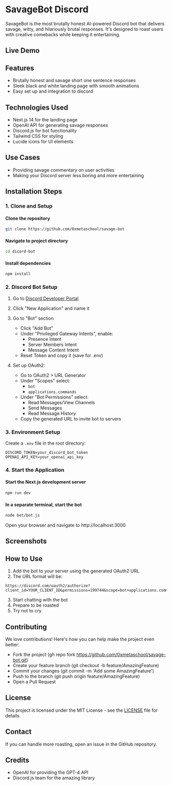 # SavageBot Discord

SavageBot is the most brutally honest AI-powered Discord bot that delivers savage, witty, and hilariously brutal responses. It's designed to roast users with creative comebacks while keeping it entertaining. 

## Live Demo


## Features
* Brutally honest and savage short one sentence responses 
* Sleek black and white landing page with smooth animations
* Easy set up and integration to discord

## Technologies Used
* Next.js 14 for the landing page
* OpenAI API for generating savage responses
* Discord.js for bot functionality
* Tailwind CSS for styling
* Lucide icons for UI elements

## Use Cases
* Providing savage commentary on user activities
* Making your Discord server less boring and more entertaining

## Installation Steps

### 1. Clone and Setup

#### Clone the repository
```bash
git clone https://github.com/0xmetaschool/savage-bot
```

#### Navigate to project directory
```bash
cd dicord-bot
```

#### Install dependencies
```bash
npm install
```

### 2. Discord Bot Setup
1. Go to [Discord Developer Portal](https://discord.com/developers/applications)
2. Click "New Application" and name it
3. Go to "Bot" section
   - Click "Add Bot"
   - Under "Privileged Gateway Intents", enable:
     * Presence Intent
     * Server Members Intent
     * Message Content Intent
   - Reset Token and copy it (save for .env)

4. Set up OAuth2:
   - Go to OAuth2 > URL Generator
   - Under "Scopes" select:
     * `bot`
     * `applications.commands`
   - Under "Bot Permissions" select:
     * Read Messages/View Channels
     * Send Messages
     * Read Message History
   - Copy the generated URL to invite bot to servers

### 3. Environment Setup
Create a `.env` file in the root directory:
```env
DISCORD_TOKEN=your_discord_bot_token
OPENAI_API_KEY=your_openai_api_key
```

### 4. Start the Application

#### Start the Next.js development server
```bash
npm run dev
```

#### In a separate terminal, start the bot
```bash
node bot/bot.js
```

Open your browser and navigate to http://localhost:3000

## Screenshots


## How to Use
1. Add the bot to your server using the generated OAuth2 URL
2. The URL format will be:
```
https://discord.com/oauth2/authorize?client_id=YOUR_CLIENT_ID&permissions=199744&scope=bot+applications.commands
```
3. Start chatting with the bot
4. Prepare to be roasted
5. Try not to cry


## Contributing
We love contributions! Here's how you can help make the project even better:

- Fork the project (gh repo fork https://github.com/0xmetaschool/savage-bot.git)
- Create your feature branch (git checkout -b feature/AmazingFeature)
- Commit your changes (git commit -m 'Add some AmazingFeature')
- Push to the branch (git push origin feature/AmazingFeature)
- Open a Pull Request

## License
This project is licensed under the MIT License - see the [LICENSE](https://github.com/0xmetaschool/CustomerSupportGPT/blob/main/LICENSE) file for details.

## Contact
If you can handle more roasting, open an issue in the GitHub repository.

## Credits
- OpenAI for providing the GPT-4 API
- Discord.js team for the amazing library
